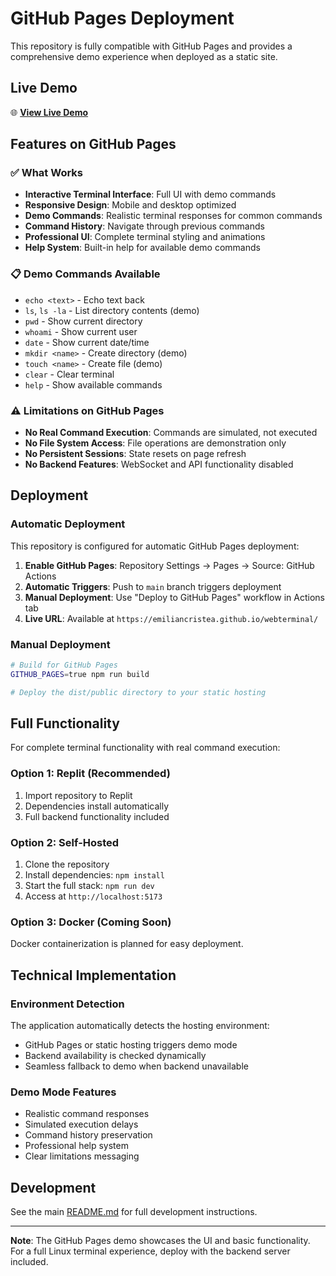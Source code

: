 # GitHub Pages Deployment

This repository is fully compatible with GitHub Pages and provides a comprehensive demo experience when deployed as a static site.

## Live Demo

🌐 **[View Live Demo](https://emiliancristea.github.io/webterminal/)**

## Features on GitHub Pages

### ✅ What Works
- **Interactive Terminal Interface**: Full UI with demo commands
- **Responsive Design**: Mobile and desktop optimized
- **Demo Commands**: Realistic terminal responses for common commands
- **Command History**: Navigate through previous commands
- **Professional UI**: Complete terminal styling and animations
- **Help System**: Built-in help for available demo commands

### 📋 Demo Commands Available
- `echo <text>` - Echo text back
- `ls`, `ls -la` - List directory contents (demo)
- `pwd` - Show current directory
- `whoami` - Show current user
- `date` - Show current date/time
- `mkdir <name>` - Create directory (demo)
- `touch <name>` - Create file (demo)
- `clear` - Clear terminal
- `help` - Show available commands

### ⚠️ Limitations on GitHub Pages
- **No Real Command Execution**: Commands are simulated, not executed
- **No File System Access**: File operations are demonstration only
- **No Persistent Sessions**: State resets on page refresh
- **No Backend Features**: WebSocket and API functionality disabled

## Deployment

### Automatic Deployment
This repository is configured for automatic GitHub Pages deployment:

1. **Enable GitHub Pages**: Repository Settings → Pages → Source: GitHub Actions
2. **Automatic Triggers**: Push to `main` branch triggers deployment
3. **Manual Deployment**: Use "Deploy to GitHub Pages" workflow in Actions tab
4. **Live URL**: Available at `https://emiliancristea.github.io/webterminal/`

### Manual Deployment
```bash
# Build for GitHub Pages
GITHUB_PAGES=true npm run build

# Deploy the dist/public directory to your static hosting
```

## Full Functionality

For complete terminal functionality with real command execution:

### Option 1: Replit (Recommended)
1. Import repository to Replit
2. Dependencies install automatically
3. Full backend functionality included

### Option 2: Self-Hosted
1. Clone the repository
2. Install dependencies: `npm install`
3. Start the full stack: `npm run dev`
4. Access at `http://localhost:5173`

### Option 3: Docker (Coming Soon)
Docker containerization is planned for easy deployment.

## Technical Implementation

### Environment Detection
The application automatically detects the hosting environment:
- GitHub Pages or static hosting triggers demo mode
- Backend availability is checked dynamically
- Seamless fallback to demo when backend unavailable

### Demo Mode Features
- Realistic command responses
- Simulated execution delays
- Command history preservation
- Professional help system
- Clear limitations messaging

## Development

See the main [README.md](../README.md) for full development instructions.

---

**Note**: The GitHub Pages demo showcases the UI and basic functionality. For a full Linux terminal experience, deploy with the backend server included.
